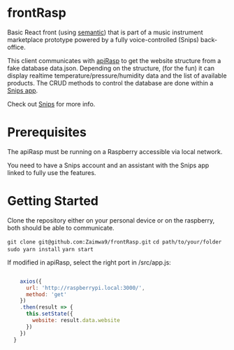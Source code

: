  # frontRasp

Basic React front (using [semantic](https://react.semantic-ui.com/)) that is part of a music instrument marketplace prototype powered by a fully voice-controlled (Snips) back-office.

This client communicates with [apiRasp](https://github.com/Zaimwa9) to get the website structure from a fake database data.json. Depending on the structure, (for the fun) it can display realtime temperature/pressure/humidity data and the list of available products.
The CRUD methods to control the database are done within a [Snips app](https://github.com/Zaimwa9/apiSnips).

Check out [Snips](https://snips.ai/) for more info.

# Prerequisites

The apiRasp must be running on a Raspberry accessible via local network.

You need to have a Snips account and an assistant with the Snips app linked to fully use the features.

# Getting Started

Clone the repository either on your personal device or on the raspberry, both should be able to communicate.

`git clone git@github.com:Zaimwa9/frontRasp.git`
`cd path/to/your/folder`
`sudo yarn install`
`yarn start`

If modified in apiRasp, select the right port in /src/app.js:

```javascript

    axios({
      url: 'http://raspberrypi.local:3000/',
      method: 'get'
    })
    .then(result => {
      this.setState({
        website: result.data.website
      })
    })
  }
```
